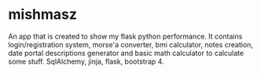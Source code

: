 # mishmasz
An app that is created to show my flask python performance. It contains login/registration system, morse'a converter, bmi calculator, notes creation, date portal descriptions generator and basic math calculator to calculate some stuff. SqlAlchemy, jinja, flask, bootstrap 4. 

